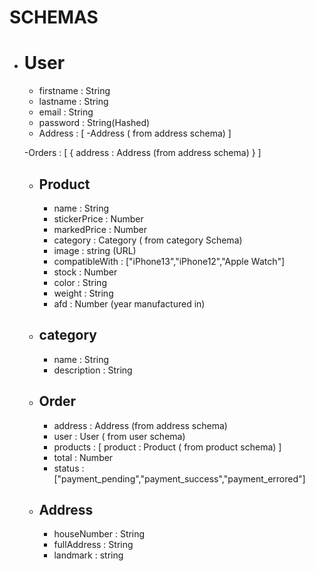 # SCHEMAS

- # User

  - firstname : String
  - lastname : String
  - email : String
  - password : String(Hashed)
  - Address : [
    -Address ( from address schema)
    ]

  -Orders : [
  {
  address : Address (from address schema)
  }
  ]

  - ## Product

    - name : String
    - stickerPrice : Number
    - markedPrice : Number
    - category : Category ( from category Schema)
    - image : string (URL)
    - compatibleWith : ["iPhone13","iPhone12","Apple Watch"]
    - stock : Number
    - color : String
    - weight : String
    - afd : Number (year manufactured in)

  - ## category
    - name : String
    - description : String
  - ## Order

    - address : Address (from address schema)
    - user : User ( from user schema)
    - products : [
      product : Product ( from product schema)
      ]
    - total : Number
    - status : ["payment_pending","payment_success","payment_errored"]

  - ## Address
    - houseNumber : String
    - fullAddress : String
    - landmark : string

